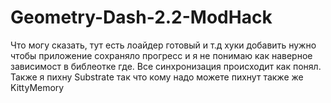 # Geometry-Dash-2.2-ModHack
Что могу сказать, тут есть лоайдер готовый и т.д хуки добавить нужно чтобы приложение сохраняло прогресс и я не понимаю как наверное зависимост в библеотке где. Все синхронизация происходит как понял. Также я пихну Substrate так что кому надо можете пихнут также же KittyMemory 
